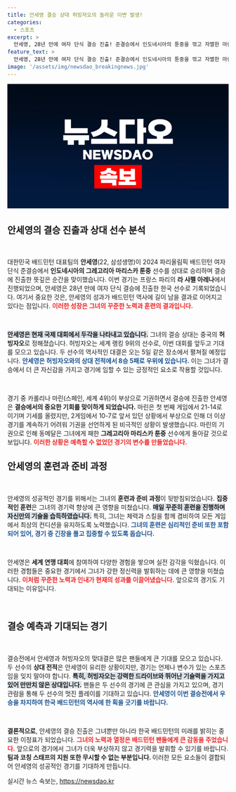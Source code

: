 ```yaml
---
title: 안세영 결승 상대 허빙자오의 놀라운 이변 발생!
categories:
  - 스포츠
excerpt: >
  안세영, 28년 만에 여자 단식 결승 진출! 준결승에서 인도네시아의 툰중을 꺾고 자멸한 마린의 기권으로 중국의 허빙자오와 맞대결을 펼친다. 이 특별한 순간을 놓치지 마세요!
feature_text: >
  안세영, 28년 만에 여자 단식 결승 진출! 준결승에서 인도네시아의 툰중을 꺾고 자멸한 마린의 기권으로 중국의 허빙자오와 맞대결을 펼친다. 이 특별한 순간을 놓치지 마세요!
image: '/assets/img/newsdao_breakingnews.jpg'
---
```


<p><img src="/assets/img/newsdao_breakingnews.jpg" alt="flaretime 속보" /></p>

<h2 data-ke-size="size26">안세영의 결승 진출과 상대 선수 분석</h2>

<p data-ke-size="size16">&nbsp;</p>

<p>대한민국 배드민턴 대표팀의 <b>안세영</b>(22, 삼성생명)이 2024 파리올림픽 배드민턴 여자 단식 준결승에서 <b>인도네시아의 그레고리아 마리스카 툰중</b> 선수를 상대로 승리하며 결승에 진출한 뜻깊은 순간을 맞이했습니다. 이번 경기는 프랑스 파리의 <b>라 샤펠 아레나</b>에서 진행되었으며, 안세영은 28년 만에 여자 단식 결승에 진출한 한국 선수로 기록되었습니다. 여기서 중요한 것은, 안세영의 성과가 배드민턴 역사에 길이 남을 결과로 이어지고 있다는 점입니다. <b><span style="color: #ee2323;">이러한 성장은 그녀의 꾸준한 노력과 훈련의 결과입니다.</span></b> </p>

<p data-ke-size="size16">&nbsp;</p>

<p><b><span style="background-color: #21538527;">안세영은 현재 국제 대회에서 두각을 나타내고 있습니다.</span></b> 그녀의 결승 상대는 중국의 <b>허빙자오</b>로 정해졌습니다. 허빙자오는 세계 랭킹 9위의 선수로, 이번 대회를 앞두고 기대를 모으고 있습니다. 두 선수의 역사적인 대결은 오는 5일 같은 장소에서 펼쳐질 예정입니다. <b><span style="color: #1a5490;">안세영은 허빙자오와의 상대 전적에서 8승 5패로 우위에 있습니다.</span></b> 이는 그녀가 결승에서 더 큰 자신감을 가지고 경기에 임할 수 있는 긍정적인 요소로 작용할 것입니다. </p>

<p data-ke-size="size16">&nbsp;</p>

<p>경기 중 카롤리나 마린(스페인, 세계 4위)이 부상으로 기권하면서 결승에 진출한 안세영은 <b>결승에서의 중요한 기회를 맞이하게 되었습니다.</b>  마린은 첫 번째 게임에서 21-14로 이기며 기세를 올렸지만, 2게임에서 10-7로 앞서 있던 상황에서 부상으로 인해 더 이상 경기를 계속하기 어려워 기권을 선언하게 된 비극적인 상황이 발생했습니다. 마린의 기권으로 인해 동메달은 그녀에게 패한 <b>그레고리아 마리스카 툰중</b> 선수에게 돌아갈 것으로 보입니다. <b><span style="color: #ee2323;">이러한 상황은 예측할 수 없었던 경기의 변수를 만들었습니다.</span></b> </p>

<h2 data-ke-size="size26">안세영의 훈련과 준비 과정</h2>

<p data-ke-size="size16">&nbsp;</p>

<p>안세영의 성공적인 경기를 위해서는 그녀의 <b>훈련과 준비 과정</b>이 뒷받침되었습니다. <b>집중적인 훈련</b>은 그녀의 경기력 향상에 큰 영향을 미쳤습니다. <b><span style="background-color: #21538527;">매일 꾸준히 훈련을 진행하며 자신만의 기술을 습득하였습니다.</span></b> 특히, 그녀는 체력과 스킬을 함께 겸비하여 모든 게임에서 최상의 컨디션을 유지하도록 노력했습니다. <b><span style="color: #1a5490;">그녀의 훈련은 심리적인 준비 또한 포함되어 있어, 경기 중 긴장을 풀고 집중할 수 있도록 돕습니다.</span></b></p>

<p data-ke-size="size16">&nbsp;</p>

<p>안세영은 <b>세계 연맹 대회</b>에 참여하여 다양한 경험을 쌓으며 실전 감각을 익혔습니다. 이러한 경험들은 중요한 경기에서 그녀가 강한 정신력을 발휘하는 데에 큰 영향을 미쳤습니다. <b><span style="color: #ee2323;">이처럼 꾸준한 노력과 인내가 현재의 성과를 이끌어냈습니다.</span></b> 앞으로의 경기도 기대되는 이유입니다.</p>

<p data-ke-size="size16">&nbsp;</p>

<h2 data-ke-size="size26">결승 예측과 기대되는 경기</h2>

<p data-ke-size="size16">&nbsp;</p>

<p>결승전에서 안세영과 허빙자오의 맞대결은 많은 팬들에게 큰 기대를 모으고 있습니다. 두 선수의 <b>상대 전적</b>은 안세영이 유리한 상황이지만, 경기는 언제나 변수가 있는 스포츠임을 잊지 말아야 합니다. <b><span style="background-color: #21538527;">특히, 허빙자오는 강력한 드라이브와 뛰어난 기술력을 가지고 있어 만만치 않은 상대입니다.</span></b> 팬들은 두 선수의 경기에 큰 관심을 가지고 있으며, 경기 관람을 통해 두 선수의 멋진 플레이를 기대하고 있습니다. <b><span style="color: #1a5490;">안세영이 이번 결승전에서 우승을 차지하여 한국 배드민턴의 역사에 한 획을 긋기를 바랍니다.</span></b></p>

<p data-ke-size="size16">&nbsp;</p>

<p><strong>결론적으로</strong>, 안세영의 결승 진출은 그녀뿐만 아니라 한국 배드민턴의 미래를 밝히는 중요한 이정표가 되었습니다. <b><span style="color: #ee2323;">그녀의 노력과 열정은 배드민턴 팬들에게 큰 감동을 주었습니다.</span></b> 앞으로의 경기에서 그녀가 더욱 부상하지 않고 경기력을 발휘할 수 있기를 바랍니다. <b>팀과 코칭 스태프의 지원 또한 무시할 수 없는 부분입니다. </b> 이러한 모든 요소들이 결합되어 안세영의 성공적인 경기를 기대하게 만듭니다.</p>
실시간 뉴스 속보는, <a href="https://newsdao.kr" rel="dofollow">https://newsdao.kr</a>


